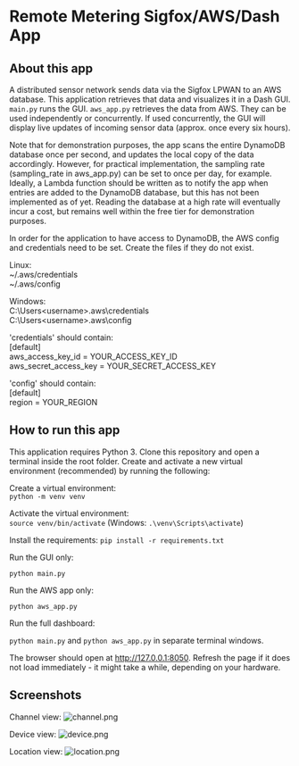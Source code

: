 # Remote Metering Sigfox/AWS/Dash App

## About this app

A distributed sensor network sends data via the Sigfox LPWAN to an AWS database.
This application retrieves that data and visualizes it in a Dash GUI.
```main.py```  runs the GUI. ```aws_app.py``` retrieves the data from AWS.
They can be used independently or concurrently. If used concurrently, the 
GUI will display live updates of incoming sensor data (approx. once every 
six hours).

Note that for demonstration purposes, the app scans the entire DynamoDB database once
per second, and updates the local copy of the data accordingly. However, for
practical implementation, the sampling rate (sampling_rate in aws_app.py)
can be set to once per day, for example. Ideally, a Lambda function should be
written as to notify the app when entries are added to the DynamoDB database,
but this has not been implemented as of yet. Reading the database at a high
rate will eventually incur a cost, but remains well within the free tier for 
demonstration purposes.

In order for the application to have access to DynamoDB, the AWS config and
credentials need to be set. Create the files if they do not exist. 

Linux:  
~/.aws/credentials  
~/.aws/config  

Windows:  
C:\Users\<username>\.aws\credentials  
C:\Users\<username>\.aws\config  

'credentials' should contain:  
[default]  
aws_access_key_id = YOUR_ACCESS_KEY_ID  
aws_secret_access_key = YOUR_SECRET_ACCESS_KEY  

'config' should contain:  
[default]  
region = YOUR_REGION



## How to run this app

This application requires Python 3. Clone this repository and open a terminal
inside the root folder. Create and activate a new virtual environment 
(recommended) by running the following:

Create a virtual environment:  
```python -m venv venv```

Activate the virtual environment:  
```source venv/bin/activate```   (Windows: ```.\venv\Scripts\activate```)

Install the requirements:
```pip install -r requirements.txt```  

Run the GUI only:

```python main.py```  

Run the AWS app only:

```python aws_app.py```  

Run the full dashboard:

```python main.py``` and ```python aws_app.py``` in separate terminal windows.  

The browser should open at http://127.0.0.1:8050. Refresh the page if it does not load immediately - 
it might take a while, depending on your hardware.



## Screenshots

Channel view:
![channel.png](channel.png)

Device view:
![device.png](device.png)

Location view:
![location.png](location.png)
